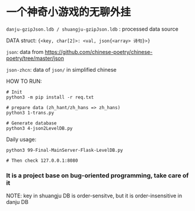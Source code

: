 # 一个神奇小游戏的无聊外挂

`danju-gzipJson.ldb / shuangju-gzipJson.ldb` : processed data source

DATA struct: `{<key, char[2]>: <val, json{<array> 诗句}>}`

`json`: data from https://github.com/chinese-poetry/chinese-poetry/tree/master/json

`json-zhcn`: data of `json/` in simplified chinese

HOW TO RUN:

```
# Init 
python3 -m pip install -r req.txt

# prepare data (zh_hant/zh_hans => zh_hans)
python3 1-trans.py

# Generate database 
python3 4-json2LevelDB.py
```

Daily usage:
```
python3 99-Final-MainServer-Flask-LevelDB.py

# Then check 127.0.0.1:8080
```

### It is a project base on bug-oriented programming, take care of it

NOTE: key in shuangju DB is order-sensitve, but it is order-insensitive in danju DB
